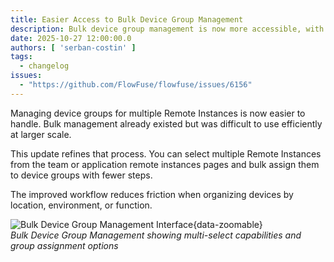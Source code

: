 ```yaml
---
title: Easier Access to Bulk Device Group Management
description: Bulk device group management is now more accessible, with clearer controls and faster organization of multiple Remote Instances.
date: 2025-10-27 12:00:00.0
authors: [ 'serban-costin' ]
tags:
  - changelog
issues:
  - "https://github.com/FlowFuse/flowfuse/issues/6156"
---
```


Managing device groups for multiple Remote Instances is now easier to handle. Bulk management already existed but was
difficult to use efficiently at larger scale.

This update refines that process. You can select multiple Remote Instances from the team or application remote instances
pages and bulk assign them to device groups with fewer steps.

The improved workflow reduces friction when organizing devices by location, environment, or function.

![Bulk Device Group Management Interface](./images/bulk-assign-device-groups.gif){data-zoomable}  
_Bulk Device Group Management showing multi-select capabilities and group assignment options_
